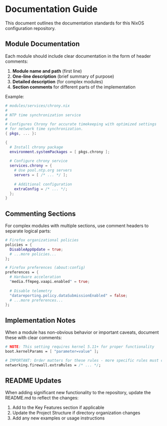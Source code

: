 # Documentation Guide

This document outlines the documentation standards for this NixOS configuration repository.

## Module Documentation

Each module should include clear documentation in the form of header comments:

1. **Module name and path** (first line)
2. **One-line description** (brief summary of purpose)
3. **Detailed description** (for complex modules)
4. **Section comments** for different parts of the implementation

Example:
```nix
# modules/services/chrony.nix
#
# NTP time synchronization service
#
# Configures Chrony for accurate timekeeping with optimized settings
# for network time synchronization.
{ pkgs, ... }:

{
  # Install chrony package
  environment.systemPackages = [ pkgs.chrony ];
  
  # Configure chrony service
  services.chrony = {
    # Use pool.ntp.org servers  
    servers = [ /* ... */ ];
    
    # Additional configuration
    extraConfig = /* ... */;
  };
}
```

## Commenting Sections

For complex modules with multiple sections, use comment headers to separate logical parts:

```nix
# Firefox organizational policies
policies = {
  DisableAppUpdate = true;
  # ...more policies...
};

# Firefox preferences (about:config)
preferences = {
  # Hardware acceleration
  "media.ffmpeg.vaapi.enabled" = true;
  
  # Disable telemetry
  "datareporting.policy.dataSubmissionEnabled" = false;
  # ...more preferences...
};
```

## Implementation Notes

When a module has non-obvious behavior or important caveats, document these with clear comments:

```nix
# NOTE: This setting requires kernel 5.11+ for proper functionality
boot.kernelParams = [ "parameter=value" ];

# IMPORTANT: Order matters for these rules - more specific rules must come first
networking.firewall.extraRules = /* ... */;
```

## README Updates

When adding significant new functionality to the repository, update the README.md to reflect the changes:

1. Add to the Key Features section if applicable
2. Update the Project Structure if directory organization changes
3. Add any new examples or usage instructions